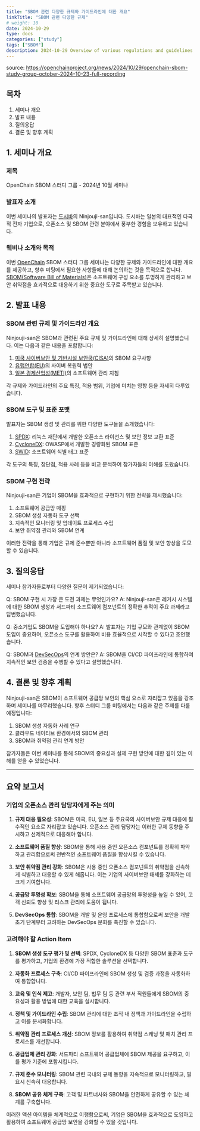 ```yaml
---
title: "SBOM 관련 다양한 규제와 가이드라인에 대한 개요"
linkTitle: "SBOM 관련 다양한 규제"
# weight: 10
date: 2024-10-29
type: docs
categories: ["study"]
tags: ["SBOM"]
description: 2024-10-29 Overview of various regulations and guidelines
---
```


source: https://openchainproject.org/news/2024/10/29/openchain-sbom-study-group-october-2024-10-23-full-recording

## 목차

1. 세미나 개요
2. 발표 내용
3. 질의응답
4. 결론 및 향후 계획

## 1. 세미나 개요

### 제목
OpenChain SBOM 스터디 그룹 - 2024년 10월 세미나

### 발표자 소개
이번 세미나의 발표자는 [도시바](https://www.toshiba.co.jp/)의 Ninjouji-san입니다. 도시바는 일본의 대표적인 다국적 전자 기업으로, 오픈소스 및 SBOM 관련 분야에서 풍부한 경험을 보유하고 있습니다.

### 웨비나 소개와 목적
이번 [OpenChain](https://www.openchainproject.org/) SBOM 스터디 그룹 세미나는 다양한 규제와 가이드라인에 대한 개요를 제공하고, 향후 미팅에서 필요한 사항들에 대해 논의하는 것을 목적으로 합니다. [SBOM(Software Bill of Materials)](https://www.cisa.gov/sbom)은 소프트웨어 구성 요소를 투명하게 관리하고 보안 취약점을 효과적으로 대응하기 위한 중요한 도구로 주목받고 있습니다.

## 2. 발표 내용

### SBOM 관련 규제 및 가이드라인 개요

Ninjouji-san은 SBOM과 관련된 주요 규제 및 가이드라인에 대해 상세히 설명했습니다. 이는 다음과 같은 내용을 포함합니다:

1. [미국 사이버보안 및 기반시설 보안국(CISA)](https://www.cisa.gov/)의 SBOM 요구사항
2. [유럽연합(EU)](https://european-union.europa.eu/)의 사이버 복원력 법안
3. [일본 경제산업성(METI)](https://www.meti.go.jp/)의 소프트웨어 관리 지침

각 규제와 가이드라인의 주요 특징, 적용 범위, 기업에 미치는 영향 등을 자세히 다루었습니다.

### SBOM 도구 및 표준 포맷

발표자는 SBOM 생성 및 관리를 위한 다양한 도구들을 소개했습니다:

1. [SPDX](https://spdx.dev/): 리눅스 재단에서 개발한 오픈소스 라이선스 및 보안 정보 교환 표준
2. [CycloneDX](https://cyclonedx.org/): OWASP에서 개발한 경량화된 SBOM 표준
3. [SWID](https://csrc.nist.gov/projects/Software-Identification-SWID): 소프트웨어 식별 태그 표준

각 도구의 특징, 장단점, 적용 사례 등을 비교 분석하여 참가자들의 이해를 도왔습니다.

### SBOM 구현 전략

Ninjouji-san은 기업이 SBOM을 효과적으로 구현하기 위한 전략을 제시했습니다:

1. 소프트웨어 공급망 매핑
2. SBOM 생성 자동화 도구 선택
3. 지속적인 모니터링 및 업데이트 프로세스 수립
4. 보안 취약점 관리와 SBOM 연계

이러한 전략을 통해 기업은 규제 준수뿐만 아니라 소프트웨어 품질 및 보안 향상을 도모할 수 있습니다.

## 3. 질의응답

세미나 참가자들로부터 다양한 질문이 제기되었습니다:

Q: SBOM 구현 시 가장 큰 도전 과제는 무엇인가요?
A: Ninjouji-san은 레거시 시스템에 대한 SBOM 생성과 서드파티 소프트웨어 컴포넌트의 정확한 추적이 주요 과제라고 답변했습니다.

Q: 중소기업도 SBOM을 도입해야 하나요?
A: 발표자는 기업 규모와 관계없이 SBOM 도입이 중요하며, 오픈소스 도구를 활용하여 비용 효율적으로 시작할 수 있다고 조언했습니다.

Q: SBOM과 [DevSecOps](https://www.redhat.com/ko/topics/devops/what-is-devsecops)의 연계 방안은?
A: SBOM을 CI/CD 파이프라인에 통합하여 지속적인 보안 검증을 수행할 수 있다고 설명했습니다.

## 4. 결론 및 향후 계획

Ninjouji-san은 SBOM이 소프트웨어 공급망 보안의 핵심 요소로 자리잡고 있음을 강조하며 세미나를 마무리했습니다. 향후 스터디 그룹 미팅에서는 다음과 같은 주제를 다룰 예정입니다:

1. SBOM 생성 자동화 사례 연구
2. 클라우드 네이티브 환경에서의 SBOM 관리
3. SBOM과 취약점 관리 연계 방안

참가자들은 이번 세미나를 통해 SBOM의 중요성과 실제 구현 방안에 대한 깊이 있는 이해를 얻을 수 있었습니다.

---

## 요약 보고서

### 기업의 오픈소스 관리 담당자에게 주는 의미

1. **규제 대응 필요성**: SBOM은 미국, EU, 일본 등 주요국의 사이버보안 규제 대응에 필수적인 요소로 자리잡고 있습니다. 오픈소스 관리 담당자는 이러한 규제 동향을 주시하고 선제적으로 대응해야 합니다.

2. **소프트웨어 품질 향상**: SBOM을 통해 사용 중인 오픈소스 컴포넌트를 정확히 파악하고 관리함으로써 전반적인 소프트웨어 품질을 향상시킬 수 있습니다.

3. **보안 취약점 관리 강화**: SBOM은 사용 중인 오픈소스 컴포넌트의 취약점을 신속하게 식별하고 대응할 수 있게 해줍니다. 이는 기업의 사이버보안 태세를 강화하는 데 크게 기여합니다.

4. **공급망 투명성 확보**: SBOM을 통해 소프트웨어 공급망의 투명성을 높일 수 있어, 고객 신뢰도 향상 및 리스크 관리에 도움이 됩니다.

5. **DevSecOps 통합**: SBOM을 개발 및 운영 프로세스에 통합함으로써 보안을 개발 초기 단계부터 고려하는 DevSecOps 문화를 촉진할 수 있습니다.

### 고려해야 할 Action Item

1. **SBOM 생성 도구 평가 및 선택**: SPDX, CycloneDX 등 다양한 SBOM 표준과 도구를 평가하고, 기업의 환경에 가장 적합한 솔루션을 선택합니다.

2. **자동화 프로세스 구축**: CI/CD 파이프라인에 SBOM 생성 및 검증 과정을 자동화하여 통합합니다.

3. **교육 및 인식 제고**: 개발자, 보안 팀, 법무 팀 등 관련 부서 직원들에게 SBOM의 중요성과 활용 방법에 대한 교육을 실시합니다.

4. **정책 및 가이드라인 수립**: SBOM 관리에 대한 조직 내 정책과 가이드라인을 수립하고 이를 문서화합니다.

5. **취약점 관리 프로세스 개선**: SBOM 정보를 활용하여 취약점 스캐닝 및 패치 관리 프로세스를 개선합니다.

6. **공급업체 관리 강화**: 서드파티 소프트웨어 공급업체에 SBOM 제공을 요구하고, 이를 평가 기준에 포함시킵니다.

7. **규제 준수 모니터링**: SBOM 관련 국내외 규제 동향을 지속적으로 모니터링하고, 필요시 신속히 대응합니다.

8. **SBOM 공유 체계 구축**: 고객 및 파트너사와 SBOM을 안전하게 공유할 수 있는 체계를 구축합니다.

이러한 액션 아이템을 체계적으로 이행함으로써, 기업은 SBOM을 효과적으로 도입하고 활용하여 소프트웨어 공급망 보안을 강화할 수 있을 것입니다.

